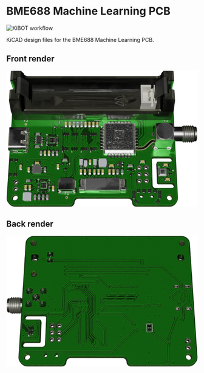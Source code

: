 # BME688 Machine Learning PCB

![KiBOT workflow](https://github.com/strooom/LoRa-V3-PCB/actions/workflows/checkandgenerate.yml/badge.svg)

KiCAD design files for the BME688 Machine Learning PCB.

## Front render
![Alt text](outputs/pcb/LoRa-V3-PCB-3D_blender_001.png)

## Back render
![Alt text](outputs/pcb/LoRa-V3-PCB-3D_blender_002.png)
